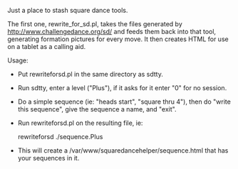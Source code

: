 Just a place to stash square dance tools.

The first one, rewrite_for_sd.pl, takes the files generated by
http://www.challengedance.org/sd/ and feeds them back into that tool,
generating formation pictures for every move. It then creates HTML for
use on a tablet as a calling aid.

Usage:

* Put rewriteforsd.pl in the same directory as sdtty.

* Run sdtty, enter a level ("Plus"), if it asks for it enter "0" for no session.

* Do a simple sequence (ie: "heads start", "square thru 4"), then do
  "write this sequence", give the sequence a name, and "exit".

* Run rewriteforsd.pl on the resulting file, ie:

  rewriteforsd ./sequence.Plus

* This will create a /var/www/squaredancehelper/sequence.html that has
  your sequences in it.


